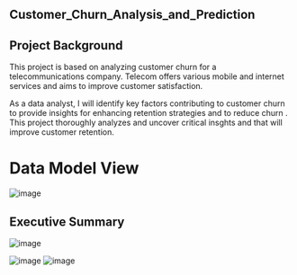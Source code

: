 ## Customer_Churn_Analysis_and_Prediction

## Project Background
This project is based on analyzing customer churn for  a  telecommunications company.
Telecom offers various mobile and internet services and aims to improve customer satisfaction. 

As a data analyst, I will identify key factors contributing to customer  churn to provide insights for enhancing retention strategies and to reduce churn . This project thoroughly analyzes and uncover critical insghts and that will improve customer retention.


# Data Model View

![image](https://github.com/user-attachments/assets/07160fcf-2c48-46a4-b015-997a849590c0)


## Executive Summary

![image](https://github.com/user-attachments/assets/0d3730e1-c627-4412-9176-51067c5c828b)

![image](https://github.com/user-attachments/assets/66403ed8-b052-4f06-9520-db228c316d7c)
![image](https://github.com/user-attachments/assets/7e8e6e7d-6221-4738-9399-076bb275fce3)






